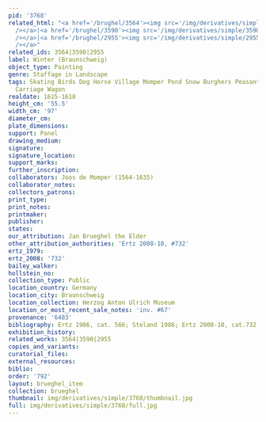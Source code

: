 ```yaml
---
pid: '3768'
related_html: "<a href='/brughel/3564'><img src='/img/derivatives/simple/3564/thumbnail.jpg'
  /></a>|<a href='/brughel/3590'><img src='/img/derivatives/simple/3590/thumbnail.jpg'
  /></a>|<a href='/brughel/2955'><img src='/img/derivatives/simple/2955/thumbnail.jpg'
  /></a>"
related_ids: 3564|3590|2955
label: Winter (Braunschweig)
object_type: Painting
genre: Staffage in Landscape
tags: Skating Birds Dog Horse Village Momper Pond Snow Burghers Peasants Landscape
  Carriage Wagon
realdate: 1615-1618
height_cm: '55.5'
width_cm: '97'
diameter_cm: 
plate_dimensions: 
support: Panel
drawing_medium: 
signature: 
signature_location: 
support_marks: 
further_inscription: 
collaborators: Joos de Momper (1564-1635)
collaborator_notes: 
collectors_patrons: 
print_type: 
print_notes: 
printmaker: 
publisher: 
states: 
our_attribution: Jan Brueghel the Elder
other_attribution_authorities: 'Ertz 2008-10, #732'
ertz_1979: 
ertz_2008: '732'
bailey_walker: 
hollstein_no: 
collection_type: Public
location_country: Germany
location_city: Braunschweig
location_collection: Herzog Anton Ulrich Museum
location_or_most_recent_sale_notes: 'inv. #67'
provenance: '6483'
bibliography: Ertz 1986, cat. 566; Steland 1986; Ertz 2008-10, cat.732
exhibition_history: 
related_works: 3564|3590|2955
copies_and_variants: 
curatorial_files: 
external_resources: 
biblio: 
order: '792'
layout: brueghel_item
collection: brueghel
thumbnail: img/derivatives/simple/3768/thumbnail.jpg
full: img/derivatives/simple/3768/full.jpg
---
```


